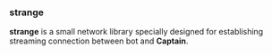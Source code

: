 ### strange

**strange** is a small network library specially designed for establishing
streaming connection between bot and **Captain**.
